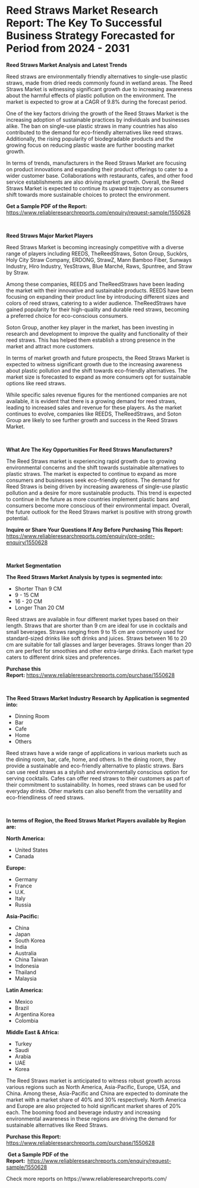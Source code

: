 <p><h1>Reed Straws Market Research Report: The Key To Successful Business Strategy Forecasted for Period from 2024 - 2031</h1></p><p><strong>Reed Straws Market Analysis and Latest Trends</strong></p>
<p><p>Reed straws are environmentally friendly alternatives to single-use plastic straws, made from dried reeds commonly found in wetland areas. The Reed Straws Market is witnessing significant growth due to increasing awareness about the harmful effects of plastic pollution on the environment. The market is expected to grow at a CAGR of 9.8% during the forecast period.</p><p>One of the key factors driving the growth of the Reed Straws Market is the increasing adoption of sustainable practices by individuals and businesses alike. The ban on single-use plastic straws in many countries has also contributed to the demand for eco-friendly alternatives like reed straws. Additionally, the rising popularity of biodegradable products and the growing focus on reducing plastic waste are further boosting market growth.</p><p>In terms of trends, manufacturers in the Reed Straws Market are focusing on product innovations and expanding their product offerings to cater to a wider customer base. Collaborations with restaurants, cafes, and other food service establishments are also driving market growth. Overall, the Reed Straws Market is expected to continue its upward trajectory as consumers shift towards more sustainable choices to protect the environment.</p></p>
<p><strong>Get a Sample PDF of the Report:&nbsp;</strong> <a href="https://www.reliableresearchreports.com/enquiry/request-sample/1550628">https://www.reliableresearchreports.com/enquiry/request-sample/1550628</a></p>
<p>&nbsp;</p>
<p><strong>Reed Straws Major Market Players</strong></p>
<p><p>Reed Straws Market is becoming increasingly competitive with a diverse range of players including REEDS, TheReedStraws, Soton Group, Suckõrs, Holy City Straw Company, ERDONG, StrawZ, Mann Bamboo Fiber, Sunways Industry, Hiro Industry, YesStraws, Blue Marché, Raws, Spuntree, and Straw by Straw. </p><p>Among these companies, REEDS and TheReedStraws have been leading the market with their innovative and sustainable products. REEDS have been focusing on expanding their product line by introducing different sizes and colors of reed straws, catering to a wider audience. TheReedStraws have gained popularity for their high-quality and durable reed straws, becoming a preferred choice for eco-conscious consumers.</p><p>Soton Group, another key player in the market, has been investing in research and development to improve the quality and functionality of their reed straws. This has helped them establish a strong presence in the market and attract more customers.</p><p>In terms of market growth and future prospects, the Reed Straws Market is expected to witness significant growth due to the increasing awareness about plastic pollution and the shift towards eco-friendly alternatives. The market size is forecasted to expand as more consumers opt for sustainable options like reed straws.</p><p>While specific sales revenue figures for the mentioned companies are not available, it is evident that there is a growing demand for reed straws, leading to increased sales and revenue for these players. As the market continues to evolve, companies like REEDS, TheReedStraws, and Soton Group are likely to see further growth and success in the Reed Straws Market.</p></p>
<p>&nbsp;</p>
<p><strong>What Are The Key Opportunities For Reed Straws Manufacturers?</strong></p>
<p><p>The Reed Straws market is experiencing rapid growth due to growing environmental concerns and the shift towards sustainable alternatives to plastic straws. The market is expected to continue to expand as more consumers and businesses seek eco-friendly options. The demand for Reed Straws is being driven by increasing awareness of single-use plastic pollution and a desire for more sustainable products. This trend is expected to continue in the future as more countries implement plastic bans and consumers become more conscious of their environmental impact. Overall, the future outlook for the Reed Straws market is positive with strong growth potential.</p></p>
<p><strong>Inquire or Share Your Questions If Any Before Purchasing This Report:</strong> <a href="https://www.reliableresearchreports.com/enquiry/pre-order-enquiry/1550628">https://www.reliableresearchreports.com/enquiry/pre-order-enquiry/1550628</a></p>
<p>&nbsp;</p>
<p><strong>Market Segmentation</strong></p>
<p><strong>The Reed Straws Market Analysis by types is segmented into:</strong></p>
<p><ul><li>Shorter Than 9 CM</li><li>9 - 15 CM</li><li>16 - 20 CM</li><li>Longer Than 20 CM</li></ul></p>
<p><p>Reed straws are available in four different market types based on their length. Straws that are shorter than 9 cm are ideal for use in cocktails and small beverages. Straws ranging from 9 to 15 cm are commonly used for standard-sized drinks like soft drinks and juices. Straws between 16 to 20 cm are suitable for tall glasses and larger beverages. Straws longer than 20 cm are perfect for smoothies and other extra-large drinks. Each market type caters to different drink sizes and preferences.</p></p>
<p><strong>Purchase this Report:&nbsp;</strong><a href="https://www.reliableresearchreports.com/purchase/1550628">https://www.reliableresearchreports.com/purchase/1550628</a></p>
<p>&nbsp;</p>
<p><strong>The Reed Straws Market Industry Research by Application is segmented into:</strong></p>
<p><ul><li>Dinning Room</li><li>Bar</li><li>Cafe</li><li>Home</li><li>Others</li></ul></p>
<p><p>Reed straws have a wide range of applications in various markets such as the dining room, bar, cafe, home, and others. In the dining room, they provide a sustainable and eco-friendly alternative to plastic straws. Bars can use reed straws as a stylish and environmentally conscious option for serving cocktails. Cafes can offer reed straws to their customers as part of their commitment to sustainability. In homes, reed straws can be used for everyday drinks. Other markets can also benefit from the versatility and eco-friendliness of reed straws.</p></p>
<p>&nbsp;</p>
<p><strong>In terms of Region, the Reed Straws Market Players available by Region are:</strong></p>
<p>
    <p> <strong> North America: </strong>
        <ul>
            <li>United States</li>
            <li>Canada</li>
        </ul>
        </p> 
    <p> <strong> Europe: </strong>
        <ul>
            <li>Germany</li>
            <li>France</li>
            <li>U.K.</li>
            <li>Italy</li>
            <li>Russia</li>
        </ul>
        </p> 
    <p> <strong> Asia-Pacific: </strong>
        <ul>
            <li>China</li>
            <li>Japan</li>
            <li>South Korea</li>
            <li>India</li>
            <li>Australia</li>
            <li>China Taiwan</li>
            <li>Indonesia</li>
            <li>Thailand</li>
            <li>Malaysia</li>
        </ul>
        </p> 
    <p> <strong> Latin America: </strong>
        <ul>
            <li>Mexico</li>
            <li>Brazil</li>
            <li>Argentina Korea</li>
            <li>Colombia</li>
        </ul>
        </p> 
    <p> <strong> Middle East & Africa: </strong>
        <ul>
            <li>Turkey</li>
            <li>Saudi</li>
            <li>Arabia</li>
            <li>UAE</li>
            <li>Korea</li>
        </ul>
    </p>
    </p>
<p><p>The Reed Straws market is anticipated to witness robust growth across various regions such as North America, Asia-Pacific, Europe, USA, and China. Among these, Asia-Pacific and China are expected to dominate the market with a market share of 40% and 30% respectively. North America and Europe are also projected to hold significant market shares of 20% each. The booming food and beverage industry and increasing environmental awareness in these regions are driving the demand for sustainable alternatives like Reed Straws.</p></p>
<p><strong>Purchase this Report: </strong><a href="https://www.reliableresearchreports.com/purchase/1550628">https://www.reliableresearchreports.com/purchase/1550628</a></p>
<p>&nbsp;<strong>Get a Sample PDF of the Report:&nbsp;&nbsp;</strong><a href="https://www.reliableresearchreports.com/enquiry/request-sample/1550628">https://www.reliableresearchreports.com/enquiry/request-sample/1550628</a></p>
<p><strong></strong></p>
<p>Check more reports on https://www.reliableresearchreports.com/</p>